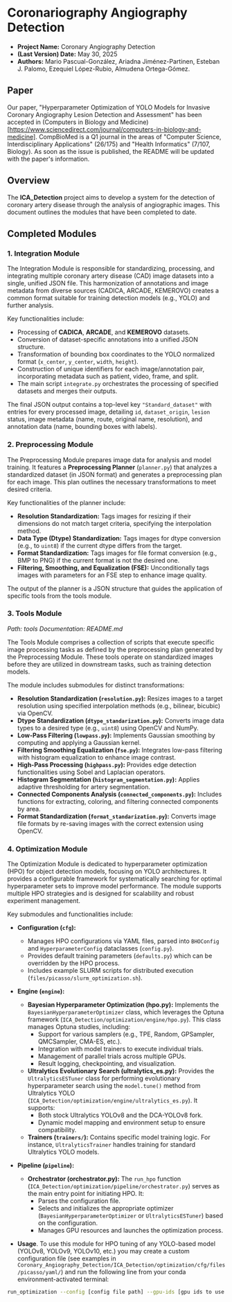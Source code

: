 # Coronariography Angiography Detection 

- **Project Name:** Coronary Angiography Detection
- **(Last Version) Date:** May 30, 2025
- **Authors:** Mario Pascual-González, Ariadna Jiménez-Partinen, Esteban J. Palomo, Ezequiel López-Rubio, Almudena Ortega-Gómez.

## Paper

Our paper, "Hyperparameter Optimization of YOLO Models for Invasive Coronary Angiography Lesion Detection and Assessment" has been accepted in (Computers in Biology and Medicine)[https://www.sciencedirect.com/journal/computers-in-biology-and-medicine]. CompBioMed is a Q1 journal in the areas of "Computer Science, Interdisciplinary Applications" (26/175) and "Health Informatics" (7/107, Biology). As soon as the issue is published, the README will be updated with the paper's information.

## Overview

The **ICA_Detection** project aims to develop a system for the detection of coronary artery disease through the analysis of angiographic images. This document outlines the modules that have been completed to date.

## Completed Modules

### 1. Integration Module

The Integration Module is responsible for standardizing, processing, and integrating multiple coronary artery disease (CAD) image datasets into a single, unified JSON file. This harmonization of annotations and image metadata from diverse sources (CADICA, ARCADE, KEMEROVO) creates a common format suitable for training detection models (e.g., YOLO) and further analysis.

Key functionalities include:
- Processing of **CADICA**, **ARCADE**, and **KEMEROVO** datasets.
- Conversion of dataset-specific annotations into a unified JSON structure.
- Transformation of bounding box coordinates to the YOLO normalized format (`x_center`, `y_center`, `width`, `height`).
- Construction of unique identifiers for each image/annotation pair, incorporating metadata such as patient, video, frame, and split.
- The main script `integrate.py` orchestrates the processing of specified datasets and merges their outputs.

The final JSON output contains a top-level key `"Standard_dataset"` with entries for every processed image, detailing `id`, `dataset_origin`, `lesion` status, image metadata (name, route, original name, resolution), and annotation data (name, bounding boxes with labels).

### 2. Preprocessing Module

The Preprocessing Module prepares image data for analysis and model training. It features a **Preprocessing Planner** (`planner.py`) that analyzes a standardized dataset (in JSON format) and generates a preprocessing plan for each image. This plan outlines the necessary transformations to meet desired criteria.

Key functionalities of the planner include:
- **Resolution Standardization:** Tags images for resizing if their dimensions do not match target criteria, specifying the interpolation method.
- **Data Type (Dtype) Standardization:** Tags images for dtype conversion (e.g., to `uint8`) if the current dtype differs from the target.
- **Format Standardization:** Tags images for file format conversion (e.g., BMP to PNG) if the current format is not the desired one.
- **Filtering, Smoothing, and Equalization (FSE):** Unconditionally tags images with parameters for an FSE step to enhance image quality.

The output of the planner is a JSON structure that guides the application of specific tools from the tools module.

### 3. Tools Module
*Path: tools*
*Documentation: README.md*

The Tools Module comprises a collection of scripts that execute specific image processing tasks as defined by the preprocessing plan generated by the Preprocessing Module. These tools operate on standardized images before they are utilized in downstream tasks, such as training detection models.

The module includes submodules for distinct transformations:
- **Resolution Standardization (`resolution.py`):** Resizes images to a target resolution using specified interpolation methods (e.g., bilinear, bicubic) via OpenCV.
- **Dtype Standardization (`dtype_standarization.py`):** Converts image data types to a desired type (e.g., `uint8`) using OpenCV and NumPy.
- **Low-Pass Filtering (`lowpass.py`):** Implements Gaussian smoothing by computing and applying a Gaussian kernel.
- **Filtering Smoothing Equalization (`fse.py`):** Integrates low-pass filtering with histogram equalization to enhance image contrast.
- **High-Pass Processing (`highpass.py`):** Provides edge detection functionalities using Sobel and Laplacian operators.
- **Histogram Segmentation (`histogram_segmentation.py`):** Applies adaptive thresholding for artery segmentation.
- **Connected Components Analysis (`connected_components.py`):** Includes functions for extracting, coloring, and filtering connected components by area.
- **Format Standardization (`format_standarization.py`):** Converts image file formats by re-saving images with the correct extension using OpenCV.


### 4. Optimization Module

The Optimization Module is dedicated to hyperparameter optimization (HPO) for object detection models, focusing on YOLO architectures. It provides a configurable framework for systematically searching for optimal hyperparameter sets to improve model performance. The module supports multiple HPO strategies and is designed for scalability and robust experiment management.

Key submodules and functionalities include:

-   **Configuration (`cfg`):**
    -   Manages HPO configurations via YAML files, parsed into `BHOConfig` and `HyperparameterConfig` dataclasses (`config.py`).
    -   Provides default training parameters (`defaults.py`) which can be overridden by the HPO process.
    -   Includes example SLURM scripts for distributed execution (`files/picasso/slurm_optimization.sh`).

-   **Engine (`engine`):**
    -   **Bayesian Hyperparameter Optimization (hpo.py):** Implements the `BayesianHyperparameterOptimizer` class, which leverages the Optuna framework (`ICA_Detection/optimization/engine/hpo.py`). This class manages Optuna studies, including:
        -   Support for various samplers (e.g., TPE, Random, GPSampler, QMCSampler, CMA-ES, etc.).
        -   Integration with model trainers to execute individual trials.
        -   Management of parallel trials across multiple GPUs.
        -   Result logging, checkpointing, and visualization.
    -   **Ultralytics Evolutionary Search (ultralytics_es.py):** Provides the `UltralyticsESTuner` class for performing evolutionary hyperparameter search using the `model.tune()` method from Ultralytics YOLO (`ICA_Detection/optimization/engine/ultralytics_es.py`). It supports:
        -   Both stock Ultralytics YOLOv8 and the DCA-YOLOv8 fork.
        -   Dynamic model mapping and environment setup to ensure compatibility.
    -   **Trainers (`trainers/`):** Contains specific model training logic. For instance, `UltralyticsTrainer` handles training for standard Ultralytics YOLO models. 

-   **Pipeline (`pipeline`):**
    -   **Orchestrator (orchestrator.py):** The `run_hpo` function (`ICA_Detection/optimization/pipeline/orchestrator.py`) serves as the main entry point for initiating HPO. It:
        -   Parses the configuration file.
        -   Selects and initializes the appropriate optimizer (`BayesianHyperparameterOptimizer` or `UltralyticsESTuner`) based on the configuration.
        -   Manages GPU resources and launches the optimization process.

- **Usage**. To use this module for HPO tuning of any YOLO-based model (YOLOv8, YOLOv9, YOLOv10, etc.) you may create a custom configuration file (see examples in `Coronary_Angiography_Detection/ICA_Detection/optimization/cfg/files/picasso/yaml/`) and run the following line from your conda environment-activated terminal:
```bash
run_optimization --config [config file path] --gpu-ids [gpu ids to use (e.g., 0,1,2)]
```
